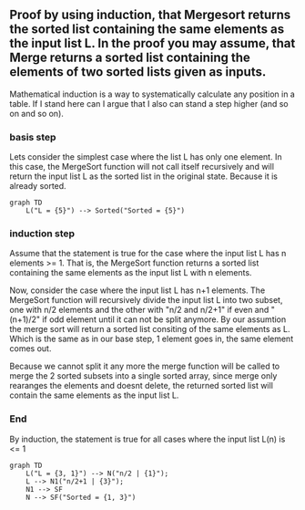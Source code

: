 

## Proof by using induction, that Mergesort returns the sorted list containing the same elements as the input list L. In the proof you may assume, that Merge returns a sorted list containing the elements of two sorted lists given as inputs.

Mathematical induction is a way to systematically calculate any position in a table. 
If I stand here can I argue that I also can stand a step higher (and so on and so on).

### basis step
Lets consider the simplest case where the list L has only one element. In this case, the MergeSort function will not call itself recursively and will return the input list L as the sorted list in the original state. Because it is already sorted.

``` mermaid
graph TD
    L("L = {5}") --> Sorted("Sorted = {5}")
```

### induction step
Assume that the statement is true for the case where the input list L has n elements >= 1. That is, the MergeSort function returns a sorted list containing the same elements as the input list L with n elements.

Now, consider the case where the input list L has n+1 elements. The MergeSort function will recursively divide the input list L into two subset, one with n/2 elements and the other with "n/2 and n/2+1" if even and "(n+1)/2" if odd element until it can not be split anymore.
By our assumtion the merge sort will return a sorted list consiting of the same elements as L. Which is the same as in our base step, 1 element goes in, the same element comes out.

Because we cannot split it any more the merge function will be called to merge the 2 sorted subsets into a single sorted array, since merge only rearanges the elements and doesnt delete, the returned sorted list will contain the same elements as the input list L.

### End

By induction, the statement is true for all cases where the input list L(n) is <= 1





``` mermaid
graph TD
    L("L = {3, 1}") --> N("n/2 | {1}");
    L --> N1("n/2+1 | {3}");
    N1 --> SF
    N --> SF("Sorted = {1, 3}")
```



